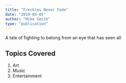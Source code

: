 ```yaml
---
title: "Freckles Never Fade"
date: "2019-05-05"
author: "Mike Smith"
type: "publication"
---
```


A tale of fighting to belong from an eye that has seen all

## Topics Covered
1. Art
2. Music
3. Entertainment
